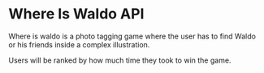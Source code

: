 # Where Is Waldo API

Where is waldo is a photo tagging game where the user has to find Waldo or his friends inside a complex illustration.

Users will be ranked by how much time they took to win the game.
